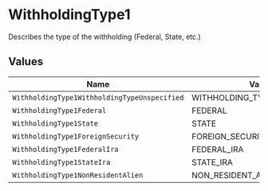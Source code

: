 # WithholdingType1

Describes the type of the withholding (Federal, State, etc.)


## Values

| Name                                         | Value                                        |
| -------------------------------------------- | -------------------------------------------- |
| `WithholdingType1WithholdingTypeUnspecified` | WITHHOLDING_TYPE_UNSPECIFIED                 |
| `WithholdingType1Federal`                    | FEDERAL                                      |
| `WithholdingType1State`                      | STATE                                        |
| `WithholdingType1ForeignSecurity`            | FOREIGN_SECURITY                             |
| `WithholdingType1FederalIra`                 | FEDERAL_IRA                                  |
| `WithholdingType1StateIra`                   | STATE_IRA                                    |
| `WithholdingType1NonResidentAlien`           | NON_RESIDENT_ALIEN                           |